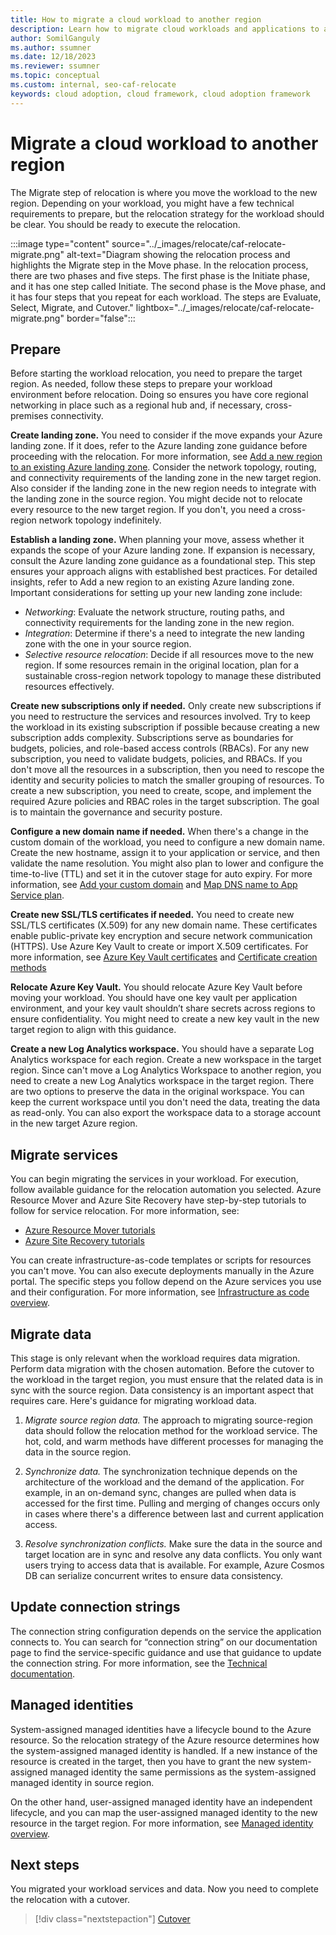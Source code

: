 ```yaml
---
title: How to migrate a cloud workload to another region
description: Learn how to migrate cloud workloads and applications to another region.
author: SomilGanguly
ms.author: ssumner
ms.date: 12/18/2023
ms.reviewer: ssumner
ms.topic: conceptual
ms.custom: internal, seo-caf-relocate
keywords: cloud adoption, cloud framework, cloud adoption framework
---
```

# Migrate a cloud workload to another region

The Migrate step of relocation is where you move the workload to the new region. Depending on your workload, you might have a few technical requirements to prepare, but the relocation strategy for the workload should be clear. You should be ready to execute the relocation.

:::image type="content" source="../_images/relocate/caf-relocate-migrate.png" alt-text="Diagram showing the relocation process and highlights the Migrate step in the Move phase. In the relocation process, there are two phases and five steps. The first phase is the Initiate phase, and it has one step called Initiate. The second phase is the Move phase, and it has four steps that you repeat for each workload. The steps are Evaluate, Select, Migrate, and Cutover." lightbox="../_images/relocate/caf-relocate-migrate.png" border="false":::

## Prepare

Before starting the workload relocation, you need to prepare the target region. As needed, follow these steps to prepare your workload environment before relocation. Doing so ensures you have core regional networking in place such as a regional hub and, if necessary, cross-premises connectivity.

**Create landing zone.** You need to consider if the move expands your Azure landing zone. If it does, refer to the Azure landing zone guidance before proceeding with the relocation. For more information, see [Add a new region to an existing Azure landing zone](/azure/cloud-adoption-framework/ready/considerations/regions#add-a-new-region-to-an-existing-landing-zone). Consider the network topology, routing, and connectivity requirements of the landing zone in the new target region. Also consider if the landing zone in the new region needs to integrate with the landing zone in the source region. You might decide not to relocate every resource to the new target region. If you don't, you need a cross-region network topology indefinitely.

**Establish a landing zone.** When planning your move, assess whether it expands the scope of your Azure landing zone. If expansion is necessary, consult the Azure landing zone guidance as a foundational step. This step ensures your approach aligns with established best practices. For detailed insights, refer to Add a new region to an existing Azure landing zone. Important considerations for setting up your new landing zone include:

- *Networking*: Evaluate the network structure, routing paths, and connectivity requirements for the landing zone in the new region.
- *Integration*: Determine if there's a need to integrate the new landing zone with the one in your source region.
- *Selective resource relocation*: Decide if all resources move to the new region. If some resources remain in the original location, plan for a sustainable cross-region network topology to manage these distributed resources effectively.

**Create new subscriptions only if needed.** Only create new subscriptions if you need to restructure the services and resources involved. Try to keep the workload in its existing subscription if possible because creating a new subscription adds complexity. Subscriptions serve as boundaries for budgets, policies, and role-based access controls (RBACs). For any new subscription, you need to validate budgets, policies, and RBACs. If you don't move all the resources in a subscription, then you need to rescope the identity and security policies to match the smaller grouping of resources. To create a new subscription, you need to create, scope, and implement the required Azure policies and RBAC roles in the target subscription. The goal is to maintain the governance and security posture.

**Configure a new domain name if needed.** When there's a change in the custom domain of the workload, you need to configure a new domain name. Create the new hostname, assign it to your application or service, and then validate the name resolution. You might also plan to lower and configure the time-to-live (TTL) and set it in the cutover stage for auto expiry. For more information, see [Add your custom domain](/azure/active-directory/fundamentals/add-custom-domain) and [Map DNS name to App Service plan](/azure/app-service/manage-custom-dns-buy-domain#prepare-the-app).

**Create new SSL/TLS certificates if needed.** You need to create new SSL/TLS certificates (X.509) for any new domain name. These certificates enable public-private key encryption and secure network communication (HTTPS). Use Azure Key Vault to create or import X.509 certificates. For more information, see [Azure Key Vault certificates](/azure/key-vault/certificates/about-certificates) and [Certificate creation methods](/azure/key-vault/certificates/create-certificate)

**Relocate Azure Key Vault.** You should relocate Azure Key Vault before moving your workload. You should have one key vault per application environment, and your key vault shouldn’t share secrets across regions to ensure confidentiality. You might need to create a new key vault in the new target region to align with this guidance.

**Create a new Log Analytics workspace.** You should have a separate Log Analytics workspace for each region. Create a new workspace in the target region. Since can't move a Log Analytics Workspace to another region, you need to create a new Log Analytics workspace in the target region. There are two options to preserve the data in the original workspace. You can keep the current workspace until you don't need the data, treating the data as read-only. You can also export the workspace data to a storage account in the new target Azure region.

## Migrate services

You can begin migrating the services in your workload. For execution, follow available guidance for the relocation automation you selected. Azure Resource Mover and Azure Site Recovery have step-by-step tutorials to follow for service relocation. For more information, see:

- [Azure Resource Mover tutorials](/azure/resource-mover/tutorial-move-region-virtual-machines)
- [Azure Site Recovery tutorials](/azure/site-recovery/azure-to-azure-how-to-enable-replication)

You can create infrastructure-as-code templates or scripts for resources you can't move. You can also execute deployments manually in the Azure portal. The specific steps you follow depend on the Azure services you use and their configuration. For more information, see [Infrastructure as code overview](../ready/considerations/infrastructure-as-code.md).

## Migrate data

This stage is only relevant when the workload requires data migration. Perform data migration with the chosen automation. Before the cutover to the workload in the target region, you must ensure that the related data is in sync with the source region. Data consistency is an important aspect that requires care.  Here's guidance for migrating workload data.

1. *Migrate source region data.* The approach to migrating source-region data should follow the relocation method for the workload service. The hot, cold, and warm methods have different processes for managing the data in the source region.

1. *Synchronize data.* The synchronization technique depends on the architecture of the workload and the demand of the application. For example, in an on-demand sync, changes are pulled when data is accessed for the first time. Pulling and merging of changes occurs only in cases where there's a difference between last and current application access.

1. *Resolve synchronization conflicts.* Make sure the data in the source and target location are in sync and resolve any data conflicts. You only want users trying to access data that is available. For example, Azure Cosmos DB can serialize concurrent writes to ensure data consistency.

## Update connection strings

The connection string configuration depends on the service the application connects to. You can search for “connection string” on our documentation page to find the service-specific guidance and use that guidance to update the connection string. For more information, see the [Technical documentation](/docs/).

## Managed identities

System-assigned managed identities have a lifecycle bound to the Azure resource. So the relocation strategy of the Azure resource determines how the system-assigned managed identity is handled. If a new instance of the resource is created in the target, then you have to grant the new system-assigned managed identity the same permissions as the system-assigned managed identity in source region.

On the other hand, user-assigned managed identity have an independent lifecycle, and you can map the user-assigned managed identity to the new resource in the target region. For more information, see [Managed identity overview](/azure/active-directory/managed-identities-azure-resources/overview).

## Next steps

You migrated your workload services and data. Now you need to complete the relocation with a cutover.

> [!div class="nextstepaction"]
> [Cutover](cutover.md)
